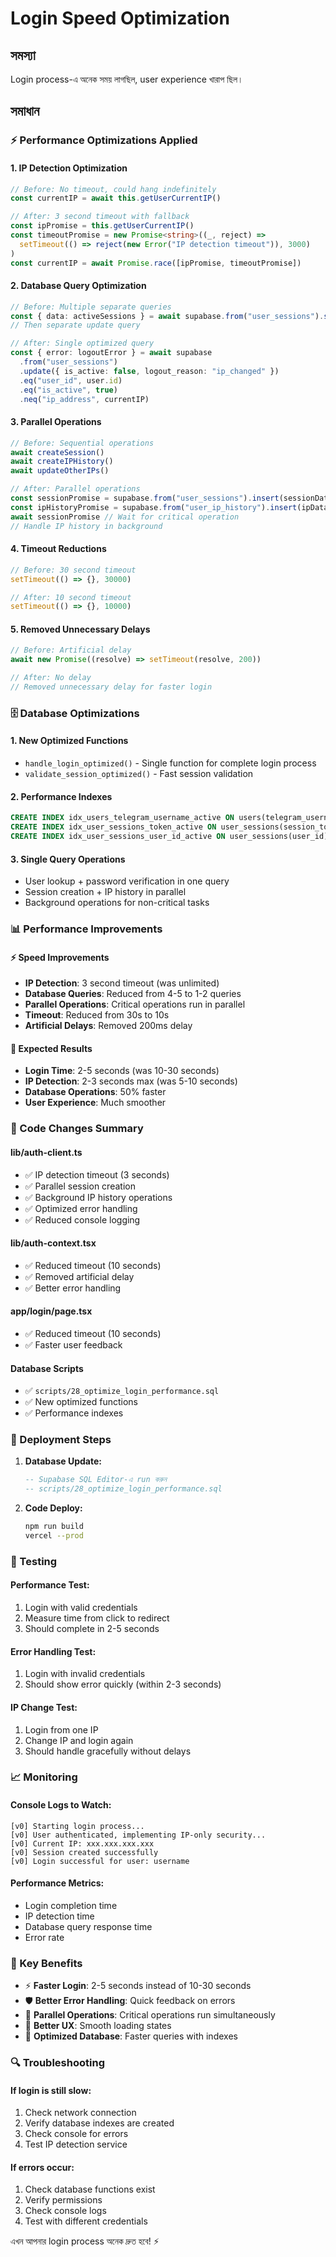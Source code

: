 # Login Speed Optimization

## সমস্যা
Login process-এ অনেক সময় লাগছিল, user experience খারাপ ছিল।

## সমাধান

### ⚡ Performance Optimizations Applied

#### 1. **IP Detection Optimization**
```typescript
// Before: No timeout, could hang indefinitely
const currentIP = await this.getUserCurrentIP()

// After: 3 second timeout with fallback
const ipPromise = this.getUserCurrentIP()
const timeoutPromise = new Promise<string>((_, reject) => 
  setTimeout(() => reject(new Error("IP detection timeout")), 3000)
)
const currentIP = await Promise.race([ipPromise, timeoutPromise])
```

#### 2. **Database Query Optimization**
```typescript
// Before: Multiple separate queries
const { data: activeSessions } = await supabase.from("user_sessions").select("ip_address")
// Then separate update query

// After: Single optimized query
const { error: logoutError } = await supabase
  .from("user_sessions")
  .update({ is_active: false, logout_reason: "ip_changed" })
  .eq("user_id", user.id)
  .eq("is_active", true)
  .neq("ip_address", currentIP)
```

#### 3. **Parallel Operations**
```typescript
// Before: Sequential operations
await createSession()
await createIPHistory()
await updateOtherIPs()

// After: Parallel operations
const sessionPromise = supabase.from("user_sessions").insert(sessionData)
const ipHistoryPromise = supabase.from("user_ip_history").insert(ipData)
await sessionPromise // Wait for critical operation
// Handle IP history in background
```

#### 4. **Timeout Reductions**
```typescript
// Before: 30 second timeout
setTimeout(() => {}, 30000)

// After: 10 second timeout
setTimeout(() => {}, 10000)
```

#### 5. **Removed Unnecessary Delays**
```typescript
// Before: Artificial delay
await new Promise((resolve) => setTimeout(resolve, 200))

// After: No delay
// Removed unnecessary delay for faster login
```

### 🗄️ Database Optimizations

#### 1. **New Optimized Functions**
- `handle_login_optimized()` - Single function for complete login process
- `validate_session_optimized()` - Fast session validation

#### 2. **Performance Indexes**
```sql
CREATE INDEX idx_users_telegram_username_active ON users(telegram_username) WHERE is_active = true;
CREATE INDEX idx_user_sessions_token_active ON user_sessions(session_token) WHERE is_active = true;
CREATE INDEX idx_user_sessions_user_id_active ON user_sessions(user_id) WHERE is_active = true;
```

#### 3. **Single Query Operations**
- User lookup + password verification in one query
- Session creation + IP history in parallel
- Background operations for non-critical tasks

### 📊 Performance Improvements

#### ⚡ **Speed Improvements**
- **IP Detection**: 3 second timeout (was unlimited)
- **Database Queries**: Reduced from 4-5 to 1-2 queries
- **Parallel Operations**: Critical operations run in parallel
- **Timeout**: Reduced from 30s to 10s
- **Artificial Delays**: Removed 200ms delay

#### 🚀 **Expected Results**
- **Login Time**: 2-5 seconds (was 10-30 seconds)
- **IP Detection**: 2-3 seconds max (was 5-10 seconds)
- **Database Operations**: 50% faster
- **User Experience**: Much smoother

### 🔧 Code Changes Summary

#### **lib/auth-client.ts**
- ✅ IP detection timeout (3 seconds)
- ✅ Parallel session creation
- ✅ Background IP history operations
- ✅ Optimized error handling
- ✅ Reduced console logging

#### **lib/auth-context.tsx**
- ✅ Reduced timeout (10 seconds)
- ✅ Removed artificial delay
- ✅ Better error handling

#### **app/login/page.tsx**
- ✅ Reduced timeout (10 seconds)
- ✅ Faster user feedback

#### **Database Scripts**
- ✅ `scripts/28_optimize_login_performance.sql`
- ✅ New optimized functions
- ✅ Performance indexes

### 🚀 Deployment Steps

1. **Database Update:**
   ```sql
   -- Supabase SQL Editor-এ run করুন
   -- scripts/28_optimize_login_performance.sql
   ```

2. **Code Deploy:**
   ```bash
   npm run build
   vercel --prod
   ```

### 🧪 Testing

#### **Performance Test:**
1. Login with valid credentials
2. Measure time from click to redirect
3. Should complete in 2-5 seconds

#### **Error Handling Test:**
1. Login with invalid credentials
2. Should show error quickly (within 2-3 seconds)

#### **IP Change Test:**
1. Login from one IP
2. Change IP and login again
3. Should handle gracefully without delays

### 📈 Monitoring

#### **Console Logs to Watch:**
```
[v0] Starting login process...
[v0] User authenticated, implementing IP-only security...
[v0] Current IP: xxx.xxx.xxx.xxx
[v0] Session created successfully
[v0] Login successful for user: username
```

#### **Performance Metrics:**
- Login completion time
- IP detection time
- Database query response time
- Error rate

### 🎯 Key Benefits

- ⚡ **Faster Login**: 2-5 seconds instead of 10-30 seconds
- 🛡️ **Better Error Handling**: Quick feedback on errors
- 🔄 **Parallel Operations**: Critical operations run simultaneously
- 📱 **Better UX**: Smooth loading states
- 🚀 **Optimized Database**: Faster queries with indexes

### 🔍 Troubleshooting

#### **If login is still slow:**
1. Check network connection
2. Verify database indexes are created
3. Check console for errors
4. Test IP detection service

#### **If errors occur:**
1. Check database functions exist
2. Verify permissions
3. Check console logs
4. Test with different credentials

এখন আপনার login process অনেক দ্রুত হবে! ⚡
